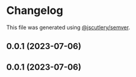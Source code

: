 # Changelog

This file was generated using [@jscutlery/semver](https://github.com/jscutlery/semver).

## 0.0.1 (2023-07-06)



## 0.0.1 (2023-07-06)
